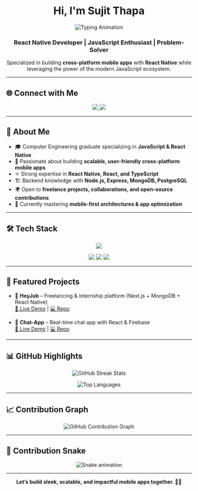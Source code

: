 
<h1 align="center">Hi, I'm Sujit Thapa</h1>

<!--  Typing animation banner -->
<p align="center">
  <img src="https://readme-typing-svg.herokuapp.com?size=24&color=38BDF8&center=true&vCenter=true&width=600&lines=React+Native+Developer;JavaScript+%7C+TypeScript+Enthusiast;Building+Scalable+Cross-Platform+Apps;Open+Source+Contributor+%F0%9F%9A%80" alt="Typing Animation" />
</p>



<h3 align="center">React Native Developer | JavaScript Enthusiast | Problem-Solver</h3>

<p align="center">
Specialized in building <strong>cross-platform mobile apps</strong> with <strong>React Native</strong> while leveraging the power of the modern JavaScript ecosystem.
</p>

---

## 🌐 Connect with Me

<p align="center">
  <a href="https://www.linkedin.com/in/sujit-raj-thapa-12265125a/" target="_blank">
    <img src="https://img.shields.io/badge/LinkedIn-0A66C2?style=for-the-badge&logo=linkedin&logoColor=white"/>
  </a>
  <a href="https://github.com/sujit-thapa" target="_blank">
    <img src="https://img.shields.io/badge/GitHub-181717?style=for-the-badge&logo=github&logoColor=white"/>
  </a>
</p>

---

## 💼 About Me  

- 🎓 Computer Engineering graduate specializing in **JavaScript & React Native**  
- 📱 Passionate about building **scalable, user-friendly cross-platform mobile apps**  
- ⚛️ Strong expertise in **React Native, React, and TypeScript**  
- 🏗️ Backend knowledge with **Node.js, Express, MongoDB, PostgreSQL**  
- 🌍 Open to **freelance projects, collaborations, and open-source contributions**  
- 🚀 Currently mastering **mobile-first architectures & app optimization**  

---

## 🛠️ Tech Stack
<p align="center">
  <img src="https://skillicons.dev/icons?i=react,reactnative,ts,js,nextjs,nodejs,express,mongodb,postgres,html,css,git,figma" />
</p>

<p align="center">
  <!-- Extra badges for style -->
  <img src="https://img.shields.io/badge/React_Native-20232A?style=for-the-badge&logo=react&logoColor=61DAFB"/>
  <img src="https://img.shields.io/badge/TypeScript-3178C6?style=for-the-badge&logo=typescript&logoColor=white"/>
  <img src="https://img.shields.io/badge/Node.js-43853D?style=for-the-badge&logo=node.js&logoColor=white"/>
</p>

---

## 🚀 Featured Projects  

- 📱 **HeyJob** – Freelancing & internship platform (Next.js + MongoDB + React Native)  
  [🔗 Live Demo](#) | [💻 Repo](#)  

- 💬 **Chat-App** – Real-time chat app with React & Firebase  
  [🔗 Live Demo](#) | [💻 Repo](#)  

---

## 📊 GitHub Highlights  

<p align="center">
  <img src="https://github-readme-streak-stats.herokuapp.com/?user=sujit-thapa&theme=tokyonight" alt="GitHub Streak Stats" />
</p>

<p align="center">
  <img src="https://github-readme-stats.vercel.app/api/top-langs?username=sujit-thapa&show_icons=true&locale=en&layout=compact&theme=tokyonight" alt="Top Languages" />
</p>

---


## 📈 Contribution Graph  

<p align="center">
  <img src="https://github-readme-activity-graph.vercel.app/graph?username=sujit-thapa&theme=tokyonight" alt="GitHub Contribution Graph" />
</p>

---

## 🐍 Contribution Snake  

<p align="center">
  <img src="https://github.com/sujit-thapa/sujit-thapa/blob/output/github-contribution-grid-snake.svg" alt="Snake animation" />
</p>

---

<p align="center"><strong>Let’s build sleek, scalable, and impactful mobile apps together. 📱🚀</strong></p>
